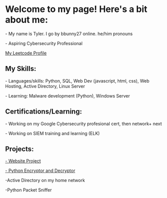 <h1>Welcome to my page! Here's a bit about me:</h1>
<p>- My name is Tyler. I go by bbunny27 online. he/him pronouns</p>
<p>- Aspiring Cybersecurity Professional</p>
<a href="https://leetcode.com/bbunny27/">My Leetcode Profile</a>
<h2>My Skills:</h2>
<p>- Languages/skills: Python, SQL, Web Dev (javascript, html, css), Web Hosting, Active Directory, Linux Server</p>
<p>- Learning: Malware development (Python), Windows Server</p>
<h2>Certifications/Learning:</h2>
<p>- Working on my Google Cybersecurity profesional cert, then network+ next</p>
<p>- Working on SIEM training and learning (ELK)</p>
<H2>Projects:</H2>
<p></p><a href="https://github.com/bbunny27/MyWebsite">- Website Project</a></p>
<p></p><a href="https://github.com/bbunny27/pyencryptdecrypt">- Python Encryptor and Decryptor</a></p>
<p>-Active Directory on my home network</p>
<p>-Python Packet Sniffer</p>

